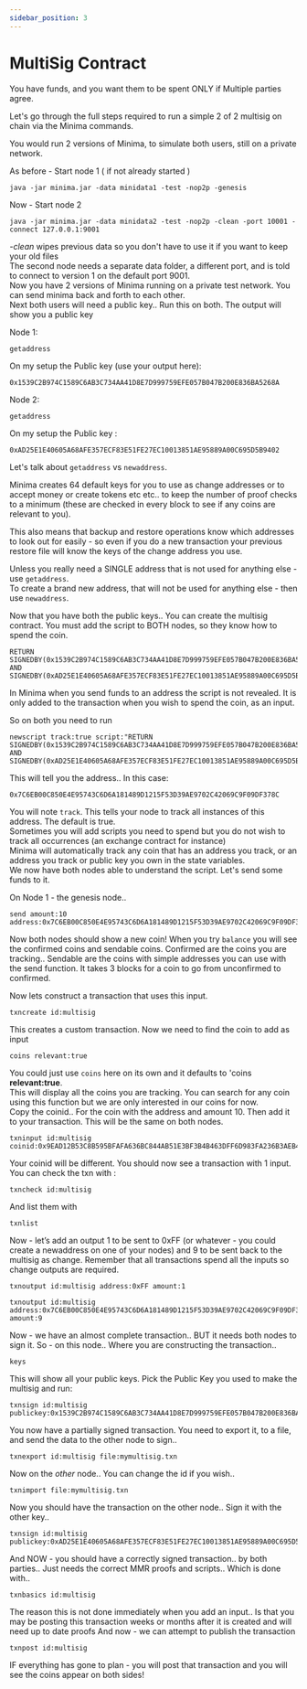```yaml
---
sidebar_position: 3
---
```


# MultiSig Contract

You have funds, and you want them to be spent ONLY if Multiple parties agree.

Let's go through the full steps required to run a simple 2 of 2 multisig on chain via the Minima commands.

You would run 2 versions of Minima, to simulate both users, still on a private network.

As before - Start node 1 ( if not already started )
```
java -jar minima.jar -data minidata1 -test -nop2p -genesis
```
Now - Start node 2
~~~~
java -jar minima.jar -data minidata2 -test -nop2p -clean -port 10001 -connect 127.0.0.1:9001
~~~~

*-clean* wipes previous data so you don't have to use it if you want to keep your old files<br/>
The second node needs a separate data folder, a different port, and is told to connect to version 1 on the default port 9001.<br/>
Now you have 2 versions of Minima running on a private test network. You can send minima back and forth to each other.<br/>
Next both users will need a public key.. Run this on both. The output will show you a public key

Node 1:
~~~~
getaddress
~~~~
On my setup the Public key (use your output here): 
~~~~
0x1539C2B974C1589C6AB3C734AA41D8E7D999759EFE057B047B200E836BA5268A
~~~~
Node 2:
~~~~
getaddress
~~~~
On my setup the Public key : 
~~~~
0xAD25E1E40605A68AFE357ECF83E51FE27EC10013851AE95889A00C695D5B9402
~~~~
Let's talk about `getaddress` vs `newaddress`. <br/>

Minima creates 64 default keys for you to use as change addresses or to accept money or create tokens etc etc.. to keep the number of proof checks to a minimum (these are checked in every block to see if any coins are relevant to you).

This also means that backup and restore operations know which addresses to look out for easily - so even if you do a new transaction your previous restore file will know the keys of the change address you use. 

Unless you really need a SINGLE address that is not used for anything else - use `getaddress`. <br/>
To create a brand new address, that will not be used for anything else - then use `newaddress`.

Now that you have both the public keys.. You can create the multisig contract. You must add the script to BOTH nodes, so they know how to spend the coin.
~~~~
RETURN SIGNEDBY(0x1539C2B974C1589C6AB3C734AA41D8E7D999759EFE057B047B200E836BA5268A) AND SIGNEDBY(0xAD25E1E40605A68AFE357ECF83E51FE27EC10013851AE95889A00C695D5B9402)
~~~~
In Minima when you send funds to an address the script is not revealed. It is only added to the transaction when you wish to spend the coin, as an input.<br/>

So on both you need to run
~~~~
newscript track:true script:"RETURN SIGNEDBY(0x1539C2B974C1589C6AB3C734AA41D8E7D999759EFE057B047B200E836BA5268A) AND SIGNEDBY(0xAD25E1E40605A68AFE357ECF83E51FE27EC10013851AE95889A00C695D5B9402)"
~~~~
This will tell you the address.. In this case: 
~~~~
0x7C6EB00C850E4E95743C6D6A181489D1215F53D39AE9702C42069C9F09DF378C
~~~~
You will note `track`. This tells your node to track all instances of this address. The default is true. <br/>
Sometimes you will add scripts you need to spend but you do not wish to track all occurrences (an exchange contract for instance)<br/>
Minima will automatically track any coin that has an address you track, or an address you track or public key you own in the state variables.<br/>
We now have both nodes able to understand the script. Let's send some funds to it.<br/>

On Node 1 - the genesis node..
~~~~
send amount:10 address:0x7C6EB00C850E4E95743C6D6A181489D1215F53D39AE9702C42069C9F09DF378C
~~~~
Now both nodes should show a new coin!
When you try `balance` you will see the confirmed coins and sendable coins. Confirmed are the coins you are tracking.. Sendable are the coins with simple addresses you can use with the send function. It takes 3 blocks for a coin to go from unconfirmed to confirmed.

Now lets construct a transaction that uses this input.

~~~~
txncreate id:multisig
~~~~

This creates a custom transaction.
Now we need to find the coin to add as input

~~~~
coins relevant:true
~~~~

You could just use `coins` here on its own and it defaults to 'coins **relevant:true**.<br/>
This will display all the coins you are tracking. You can search for any coin using this function but we are only interested in our coins for now.<br/>
Copy the coinid.. For the coin with the address and amount 10. Then add it to your transaction. This will be the same on both nodes.

~~~~
txninput id:multisig coinid:0x9EAD12B53C8B595BFAFA636BC844AB51E3BF3B4B463DFF6D983FA236B3AEB49F
~~~~

Your coinid will be different. You should now see a transaction with 1 input. You can check the txn with :

~~~~
txncheck id:multisig
~~~~

And list them with

~~~~
txnlist
~~~~

Now - let’s add an output
1 to be sent to 0xFF (or whatever - you could create a newaddress on one of your nodes) and 9 to be sent back to the multisig as change. Remember that all transactions spend all the inputs so change outputs are required.

~~~~
txnoutput id:multisig address:0xFF amount:1
~~~~

~~~~
txnoutput id:multisig address:0x7C6EB00C850E4E95743C6D6A181489D1215F53D39AE9702C42069C9F09DF378C
amount:9
~~~~

Now - we have an almost complete transaction.. BUT it needs both nodes to sign it.
So - on this node.. Where you are constructing the transaction..

~~~~
keys
~~~~

This will show all your public keys. Pick the Public Key you used to make the multisig and run:

~~~~
txnsign id:multisig publickey:0x1539C2B974C1589C6AB3C734AA41D8E7D999759EFE057B047B200E836BA5268A
~~~~

You now have a partially signed transaction. You need to export it, to a file, and send the data to the other node to sign..

~~~~
txnexport id:multisig file:mymultisig.txn
~~~~

Now on the *other* node.. You can change the id if you wish..

~~~~
txnimport file:mymultisig.txn
~~~~

Now you should have the transaction on the other node.. Sign it with the other key..

~~~~
txnsign id:multisig publickey:0xAD25E1E40605A68AFE357ECF83E51FE27EC10013851AE95889A00C695D5B9402
~~~~

And NOW - you should have a correctly signed transaction.. by both parties.. Just needs the correct MMR proofs and scripts.. Which is done with..

~~~~
txnbasics id:multisig
~~~~

The reason this is not done immediately when you add an input.. Is that you may be posting this transaction weeks or months after it is created and will need up to date proofs
And now - we can attempt to publish the transaction

~~~~
txnpost id:multisig
~~~~

IF everything has gone to plan - you will post that transaction and you will see the coins appear on both sides!
